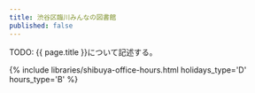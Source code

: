 ```yaml
---
title: 渋谷区臨川みんなの図書館
published: false
---
```


TODO: {{ page.title }}について記述する。

{% include libraries/shibuya-office-hours.html holidays_type='D' hours_type='B' %}
